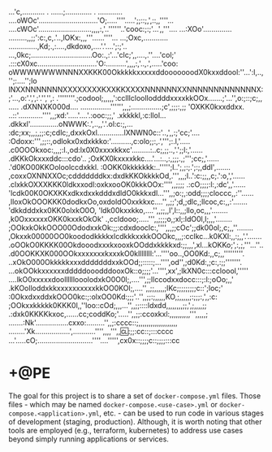  ...'c,........... .             ......;............. .        ............
....oWOc'.............................'O;.....''''.....';;::;,',::,,''''...
....cWOc'..........................,,,,:,'..''''''..'cooc:;:;'...',,'''....
 ...:XOo'..............   .........,,;;':c:,c,.'..,lOKx:,,,'''......''''...
 ...;Oxc,............   ..............,Kd;.,:....,dkdoxo,....'.'....';:;'..
 ...,0kc;..............................Oo:.,:'...'clc;',,....,.''....'col;'
.:::cX0xc.............................'O:..........',,,,:,'..,.',.....'coo:
oWWWWWWWNNNXXKKK00OkkkkkxxxxxddooooooodX0kxxddool:''...':l,..,'';:....'';lo
lNXXNNNNNNNXXXXXXXXKXXKKXXXXNNNNNNXXNNNNNNNNNNNNNX:;'...,o:'.',',:'.'','',:
.''''''''.;codool;,,,,,':cclllcloolloddddxxxxkkOOx.......;'...'',o:;::;c;,,
 .....  .dXNNXK000d.... ...............'''''',,,;...............;c',;;;:,;;
       'OXKK0kxxddxx.     ..::'............'''',,;xd:'.....'....'.:ooc:;;,'
      .xkkkkl,:c:llol...   .dkkxl'..............oNWWK:.',..,,'.'.ol:c:;,...
      :dc;xx;,,;,;;:c;cdlc;,dxxkOxl.............lXNWN0c::'..,',,:;'cc;'....
      :Odoxx:''',;;::,odlokx0xdxkkko:'..........,c:olo;;:,.',''';:.l,'.....
    .c0OOOkxoc:,,,;:l.,od:lx0X0xxxxkkxc'.........:..c;,;;..,'.';;l:,'......
   .dKKkOkxxxddc:::cdo'.. ;OxKX0kxxxxkkc....'...:..,:,;;;.,;''';cc;,'......
 .'d0KO00KKOoloolccdxkkl. :0OKK0kkkkkkk:..''''';l..';,;:;.';:;,ddl',.......
 ,coxxOXNNXXOc;cdddddddkx:dxdkKKOkkkkOd,.''',,,;l..':c:;;,,c;.':o,','......
.clxkkOXXXKKK0ldkxxodl:oxkxooOK0kkkOOx:'''',,;;;; .:cO;;;;:l:,:dc',,'......
'lcdk00K0OKXKKxdkxdxxkdddxdldO0kkkxdl...''',,;o:;,:odd;;;;cloccc,,:''......
,lloxOkOOOKKK0dodkxOo,oxdoldO0xxkkxc....'',,;;';d,;dlc,;llcoc,c:,,:'.......
'dkkdddxkx0KK0olxkO0O, 'ldk00kxxkko,....'',,;;,,l',l::,,;llo,oc,,,'........
,k0OxxxxxxOKK0kxxkOkOk' .,ccldooo;.....''',,;;;;o,;xl;:ldO0l,l;,,,'........
;OOkxkOkkOOO00OdodxxkOk:;;:cdxdooclc:,'''',,,;;cOc';;dk00ol;,c;,,''........
,Okxxk00000OO0koododkkkkxlcdkkkxxkkOOOkc,,,;:cclkc...k0KXl:,,:;,,'.'.......
.oOOkO0KKKK00OkdooodxxxkxooxkOOddxkkkkxd:;;,,,',xl...kOKKo;',:,;,'''...''..
 .d0OOKKXK000OOkxxxxxxxkxxxkO0kllllllll:'...''''oo..,OO0Kd:,,c;,,'''''''''.
 ..xOkO000OkkkkkxxxdddddddxxkOOd;;:::::;...'''',od'',;d0Kd:,;c:,:;;'''''''.
 ...okOOkkxxxxxxdddddooodddooxOk::o;;;;'...'''',xx',;lkXN0c:::ccloool,'''''
 ....lkO0xxxxxdoollllllooolodxkO0O0l;,....''',;;llccodxxdocc:::;:l:;oOo;,,'
    .kKOolloddxkkxxxxxxxxxxkkOO0KOl;,....'',,;;,,,,,;lKc;;;;;;;;;c::';loc;'
    :0OkxdxxddxkOOO0kc:;:olxOO0Kd:;;;'..'',,;;:;,,,,,KO,;,,,,,;:;;;:,',,:c:
    ;OOkxxkkkkk0KKK0l,,''loo::cOd;,,,...'',,;;::::ldxdd,,,,,,,,;;,',;,,,,;;
    .:dxk0KKKKkxoc,......cc;coddKo;'.....'',,;;:ccoxkxl:,,,,,,,,,,''',,,,,;
  .......:Nk'................cxxo:.........'',,;:cccc::;,,,,,,,,,,,,,,,,,,,
 ........'Xk.................',...........'''',,,,''',,:cl::;;:cc::;:::cccc
...'.....cO;...........................''''....''''',cx0x::;;;;c::;;;;:::cc

# +@PE

The goal for this project is to share a set of `docker-compose.yml` files. Those
files - which may be named `docker-compose.<use-case>.yml` or
`docker-compose.<application>.yml`, etc. - can be used to run code in various
stages of development (staging, production). Although, it is worth noting that
other tools are employed (e.g., terraform, kubernetes) to address use cases
beyond simply running applications or services.
